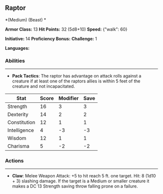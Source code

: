 ## Raptor
*(Medium) (Beast) *

**Armor Class:** 13
**Hit Points:** 32 (5d8+10)
**Speed:** {"walk": 60}

**Initiative:** 14
**Proficiency Bonus:**
**Challenge:** 1

**Languages:** 

### Abilities
 --- 
- **Pack Tactics**: The raptor has advantage on attack rolls against a creature if at least one of the raptors allies is within 5 feet of the creature and not incapacitated.



| Stat | Score | Modifier | Save |
| ---- | ---- | ---- | ---- |
| Strength | 16 | 3 | 3 |
| Dexterity | 14 | 2 | 2 |
| Constitution | 12 | 1 | 1 |
| Intelligence | 4 | -3 | -3 |
| Wisdom | 12 | 1 | 1 |
| Charisma | 5 | -2 | -2 |

### Actions
 --- 
- **Claw**: Melee Weapon Attack: +5 to hit  reach 5 ft.  one target. Hit: 8 (1d10 + 3) slashing damage. If the target is a Medium or smaller creature  it makes a DC 13 Strength saving throw  falling prone on a failure.

